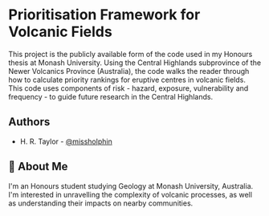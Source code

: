 
# Prioritisation Framework for Volcanic Fields

This project is the publicly available form of the code used in my Honours thesis at Monash University. Using the Central Highlands subprovince of the Newer Volcanics Province (Australia), the code walks the reader through how to calculate priority rankings for eruptive centres in volcanic fields. This code uses components of risk - hazard, exposure, vulnerability and frequency - to guide future research in the Central Highlands.

## Authors

- H. R. Taylor - [@missholphin](https://www.github.com/missholphin)


## 🌋 About Me
I'm an Honours student studying Geology at Monash University, Australia. I'm interested in unravelling the complexity of volcanic processes, as well as understanding their impacts on nearby communities.

